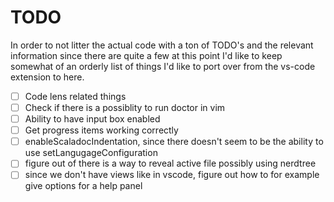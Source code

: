 # TODO

In order to not litter the actual code with a ton of TODO's and the relevant information 
since there are quite a few at this point I'd like to keep somewhat of an orderly list of
things I'd like to port over from the vs-code extension to here.

- [ ] Code lens related things
- [ ] Check if there is a possiblity to run doctor in vim
- [ ] Ability to have input box enabled
- [ ] Get progress items working correctly
- [ ] enableScaladocIndentation, since there doesn't seem to be the ability to use setLangugageConfiguration
- [ ] figure out of there is a way to reveal active file possibly using nerdtree
- [ ] since we don't have views like in vscode, figure out how to for example give options for a help panel